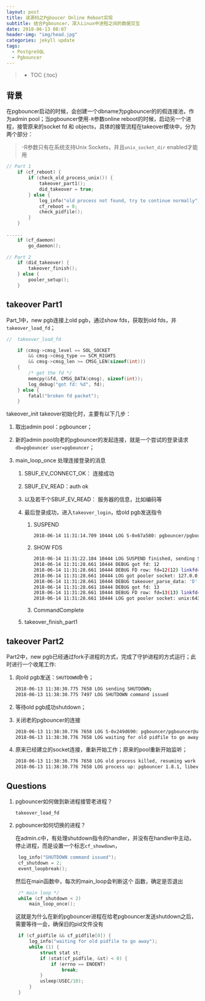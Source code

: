 ```yaml
---
layout: post
title: 读源码之Pgboucer Online Reboot实现
subtitle: 结合Pgbouncer，深入Linux中进程之间的数据交互
date: 2018-06-13 08:07
header-img: "img/head.jpg"
categories: jekyll update
tags:
  - PostgreSQL
  - Pgbouncer
---
```


> * TOC
> {:toc}

## 背景

在pgbouncer启动的时候，会创建一个dbname为pgbouncer的的假连接池，作为admin pool；当pgbouncer使用`-R`参数online reboot的时候，启动另一个进程，接管原来的socket fd 和 objects，具体的接管流程在takeover模块中，分为两个部分：

> -R参数只有在系统支持Unix Sockets，并且`unix_socket_dir` enabled才能用

```c
// Part 1
	if (cf_reboot) {
		if (check_old_process_unix()) {
			takeover_part1();
			did_takeover = true;
		} else {
			log_info("old process not found, try to continue normally");
			cf_reboot = 0;
			check_pidfile();
		}
	}

......
    if (cf_daemon)
		go_daemon();
    
// Part 2
    if (did_takeover) {
		takeover_finish();
	} else {
		pooler_setup();
	}
```

## takeover Part1

Part_1中，new pgb连接上old pgb，通过show fds，获取到old fds，并`takeover_load_fd`；

```c
//	takeover_load_fd

	if (cmsg->cmsg_level == SOL_SOCKET
		&& cmsg->cmsg_type == SCM_RIGHTS
		&& cmsg->cmsg_len >= CMSG_LEN(sizeof(int)))
	{
		/* get the fd */
		memcpy(&fd, CMSG_DATA(cmsg), sizeof(int));
		log_debug("got fd: %d", fd);
	} else {
		fatal("broken fd packet");
	}
```

takeover_init takeover初始化时，主要有以下几步：

1. 取出admin pool：pgbouncer；

2. 新的admin pool向老的pgbouncer的发起连接，就是一个尝试的登录请求`db=pgbouncer user=pgbouncer`；

3. main_loop_once 处理连接登录的消息

   1. SBUF_EV_CONNECT_OK： 连接成功

   2. SBUF_EV_READ：auth ok

   3. 以及若干个SBUF_EV_READ： 服务器的信息，比如编码等

   4. 最后登录成功，进入`takeover_login`，给old pgb发送指令

      1. SUSPEND

         ```bash
         2018-06-14 11:31:14.709 10444 LOG S-0x67a580: pgbouncer/pgbouncer@unix:6432 Login OK, sending SUSPEND
         ```

      2. SHOW FDS

         ```bash
         2018-06-14 11:31:22.184 10444 LOG SUSPEND finished, sending SHOW FDS
         2018-06-14 11:31:28.661 10444 DEBUG got fd: 12
         2018-06-14 11:31:28.661 10444 DEBUG FD row: fd=12(12) linkfd=0 task=pooler user=NULL db=NULL enc=NULL
         2018-06-14 11:31:28.661 10444 LOG got pooler socket: 127.0.0.1:6432
         2018-06-14 11:31:28.661 10444 DEBUG takeover_parse_data: 'D'
         2018-06-14 11:31:28.661 10444 DEBUG got fd: 13
         2018-06-14 11:31:28.661 10444 DEBUG FD row: fd=13(13) linkfd=0 task=pooler user=NULL db=NULL enc=NULL
         2018-06-14 11:31:28.661 10444 LOG got pooler socket: unix:6432
         ```

      3. CommandComplete

   5. takeover_finish_part1

## takeover Part2

Part2中，new pgb已经通过fork子进程的方式，完成了守护进程的方式运行；此时进行一个收尾工作:

1. 向old pgb发送：`SHUTDOWN`命令；

   ```bash
   2018-06-13 11:38:30.775 7658 LOG sending SHUTDOWN;
   2018-06-13 11:38:30.775 7497 LOG SHUTDOWN command issued
   ```

2. 等待old pgb成功shutdown；

3. 关闭老的pgbouncer的连接

   ```bash
   2018-06-13 11:38:30.776 7658 LOG S-0x249d690: pgbouncer/pgbouncer@unix:6432 closing because: disko over (age=0)
   2018-06-13 11:38:30.776 7658 LOG waiting for old pidfile to go away
   ```

4. 原来已经建立的socket连接，重新开始工作；原来的pool重新开始监听；

   ```bash
   2018-06-13 11:38:30.776 7658 LOG old process killed, resuming work
   2018-06-13 11:38:30.776 7658 LOG process up: pgbouncer 1.8.1, libevent 2.0.21-stable (epoll), adns: c-ares 1.10.0, tls: OpenSSL 1.0.1e-fips 11 Feb 2013
   ```

## Questions

1. pgbouncer如何做到新进程接管老进程？

   `takeover_load_fd` 

2. pgbouncer如何切换的进程？

   在admin.c中，有处理shutdown指令的handler，并没有在handler中主动，停止进程，而是设置一个标志`cf_showdown`，

   ```c
   	log_info("SHUTDOWN command issued");
   	cf_shutdown = 2;
   	event_loopbreak();
   ```

   然后在main函数中，每次的main_loop会判断这个 函数，确定是否退出

   ```c
   	/* main loop */
   	while (cf_shutdown < 2)
   		main_loop_once();
   ```

   这就是为什么在新的pgbouncer进程在给老pgbouncer发送shutdown之后，需要等待一会，确保旧的pid文件没有

   ```c
   	if (cf_pidfile && cf_pidfile[0]) {
   		log_info("waiting for old pidfile to go away");
   		while (1) {
   			struct stat st;
   			if (stat(cf_pidfile, &st) < 0) {
   				if (errno == ENOENT)
   					break;
   			}
   			usleep(USEC/10);
   		}
   	}
   ```



